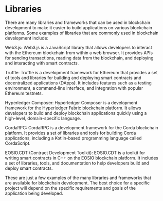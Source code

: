 # Libraries

There are many libraries and frameworks that can be used in blockchain development to make it easier to build applications on various blockchain platforms. Some examples of libraries that are commonly used in blockchain development include:

Web3.js: Web3.js is a JavaScript library that allows developers to interact with the Ethereum blockchain from within a web browser. It provides APIs for sending transactions, reading data from the blockchain, and deploying and interacting with smart contracts.

Truffle: Truffle is a development framework for Ethereum that provides a set of tools and libraries for building and deploying smart contracts and decentralized applications (DApps). It includes features such as a testing environment, a command-line interface, and integration with popular Ethereum testnets.

Hyperledger Composer: Hyperledger Composer is a development framework for the Hyperledger Fabric blockchain platform. It allows developers to build and deploy blockchain applications quickly using a high-level, domain-specific language.

CordaRPC: CordaRPC is a development framework for the Corda blockchain platform. It provides a set of libraries and tools for building Corda applications, including a Kotlin-based programming language called CordaScript.

EOSIO.CDT (Contract Development Toolkit): EOSIO.CDT is a toolkit for writing smart contracts in C++ on the EOSIO blockchain platform. It includes a set of libraries, tools, and documentation to help developers build and deploy smart contracts.

These are just a few examples of the many libraries and frameworks that are available for blockchain development. The best choice for a specific project will depend on the specific requirements and goals of the application being developed.
